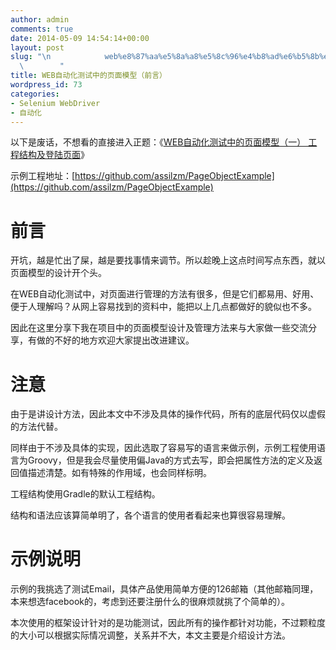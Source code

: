 ```yaml
---
author: admin
comments: true
date: 2014-05-09 14:54:14+00:00
layout: post
slug: "\n            web%e8%87%aa%e5%8a%a8%e5%8c%96%e4%b8%ad%e6%b5%8b%e8%af%95%e7%9a%84%e9%a1%b5%e9%9d%a2%e6%a8%a1%e5%9e%8b%ef%bc%88%e5%89%8d%e8%a8%80%ef%bc%89\n\
  \        "
title: WEB自动化测试中的页面模型（前言）
wordpress_id: 73
categories:
- Selenium WebDriver
- 自动化
---
```


以下是废话，不想看的直接进入正题：《[WEB自动化测试中的页面模型（一） 工程结构及登陆页面](http://www.assilzm.com/?p=78)》

示例工程地址：[https://github.com/assilzm/PageObjectExample](https://github.com/assilzm/PageObjectExample)

# 前言

开坑，越是忙出了屎，越是要找事情来调节。所以趁晚上这点时间写点东西，就以页面模型的设计开个头。

在WEB自动化测试中，对页面进行管理的方法有很多，但是它们都易用、好用、便于人理解吗？从网上容易找到的资料中，能把以上几点都做好的貌似也不多。

因此在这里分享下我在项目中的页面模型设计及管理方法来与大家做一些交流分享，有做的不好的地方欢迎大家提出改进建议。

# 注意

由于是讲设计方法，因此本文中不涉及具体的操作代码，所有的底层代码仅以虚假的方法代替。

同样由于不涉及具体的实现，因此选取了容易写的语言来做示例，示例工程使用语言为Groovy，但是我会尽量使用偏Java的方式去写，即会把属性方法的定义及返回值描述清楚。如有特殊的作用域，也会同样标明。

工程结构使用Gradle的默认工程结构。

结构和语法应该算简单明了，各个语言的使用者看起来也算很容易理解。
# 示例说明

示例的我挑选了测试Email，具体产品使用简单方便的126邮箱（其他邮箱同理，本来想选facebook的，考虑到还要注册什么的很麻烦就挑了个简单的）。

本次使用的框架设计针对的是功能测试，因此所有的操作都针对功能，不过颗粒度的大小可以根据实际情况调整，关系并不大，本文主要是介绍设计方法。
